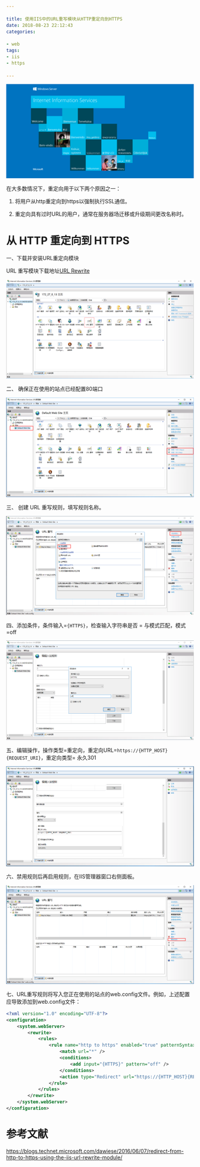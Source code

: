 ```yaml
---

title: 使用IIS中的URL重写模块从HTTP重定向到HTTPS
date: 2018-08-23 22:12:43
categories: 

- web
tags:
- iis
- https

---
```


![iis10](使用IIS中的URL重写模块从HTTP重定向到HTTPS/iis10.png)

在大多数情况下，重定向用于以下两个原因之一：

1. 将用户从http重定向到https以强制执行SSL通信。

2. 重定向具有过时URL的用户，通常在服务器场迁移或升级期间更改名称时。

# 从 HTTP 重定向到 HTTPS

一、下载并安装URL重定向模块

URL 重写模块下载地址[URL Rewrite](https://blogs.technet.microsoft.com/dawiese/2016/06/07/redirect-from-http-to-https-using-the-iis-url-rewrite-module/)

![使用IIS URL重写模块从HTTP重定向到HTTPS\URL_Rewrite](使用IIS中的URL重写模块从HTTP重定向到HTTPS\URL_Rewrite.png)

二、 确保正在使用的站点已经配置80端口

![使用IIS中的URL重写模块从HTTP重定向到HTTPS\80_app](使用IIS中的URL重写模块从HTTP重定向到HTTPS\80_app.png)

三、 创建 URL 重写规则，填写规则名称。

![使用IIS URL重写模块从HTTP重定向到HTTPS\add_rule](使用IIS中的URL重写模块从HTTP重定向到HTTPS\add_rule.png)

四、添加条件，条件输入=`{HTTPS}`，检查输入字符串是否 = 与模式匹配，模式=off

![使用IIS中的URL重写模块从HTTP重定向到HTTPS\add_condition](使用IIS中的URL重写模块从HTTP重定向到HTTPS\add_condition.png)

五、编辑操作，操作类型=重定向，重定向URL=`https://{HTTP_HOST}{REQUEST_URI}`，重定向类型= 永久301

![使用IIS URL重写模块从HTTP重定向到HTTPS\edit_operation](使用IIS中的URL重写模块从HTTP重定向到HTTPS\edit_operation.png)

六、禁用规则后再启用规则，在IIS管理器窗口右侧面板。

![使用IIS URL重写模块从HTTP重定向到HTTPS\disable_enable_rule](使用IIS中的URL重写模块从HTTP重定向到HTTPS\disable_enable_rule.png)

七、URL重写规则将写入您正在使用的站点的web.config文件。例如，上述配置应导致添加到web.config文件：

```xml
<?xml version="1.0" encoding="UTF-8"?>
<configuration>
    <system.webServer>
        <rewrite>
            <rules>
                <rule name="http to https" enabled="true" patternSyntax="Wildcard" stopProcessing="true">
                    <match url="*" />
                    <conditions>
                        <add input="{HTTPS}" pattern="off" />
                    </conditions>
                    <action type="Redirect" url="https://{HTTP_HOST}{REQUEST_URI}" />
                </rule>
            </rules>
        </rewrite>
    </system.webServer>
</configuration>
```

# 参考文献

https://blogs.technet.microsoft.com/dawiese/2016/06/07/redirect-from-http-to-https-using-the-iis-url-rewrite-module/
